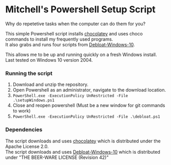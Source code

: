# Mitchell's Powershell Setup Script

Why do repetetive tasks when the computer can do them for you?

This simple Powershell script installs [chocolatey](https://chocolatey.org/) and uses choco commands to install my frequently used programs.  
It also grabs and runs four scripts from [Debloat-Windows-10](https://github.com/W4RH4WK/Debloat-Windows-10).  
  
This allows me to be up and running quickly on a fresh Windows install.  
Last tested on Windows 10 version 2004.

### Running the script

1) Download and unzip the repository.
2) Open Powershell as an administrator, navigate to the download location.
3) `PowerShell.exe -ExecutionPolicy UnRestricted -File .\setupWindows.ps1`
4) Close and reopen powershell (Must be a new window for git commands to work)
5) `PowerShell.exe -ExecutionPolicy UnRestricted -File .\debloat.ps1`

### Dependencies

The script downloads and uses [chocolatey](https://chocolatey.org/) which is distributed under the Apache License 2.0.  
The script downloads and uses [Debloat-Windows-10](https://github.com/W4RH4WK/Debloat-Windows-10) which is distributed under "THE BEER-WARE LICENSE (Revision 42)"
